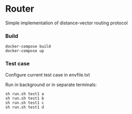 # Router

Simple implementation of distance-vector routing protocol

### Build

    docker-compose build
    docker-compose up

### Test case

Configure current test case in envfile.txt

Run in background or in separate terminals:

    sh run.sh test1 a
    sh run.sh test1 b
    sh run.sh test1 c
    sh run.sh test1 d

